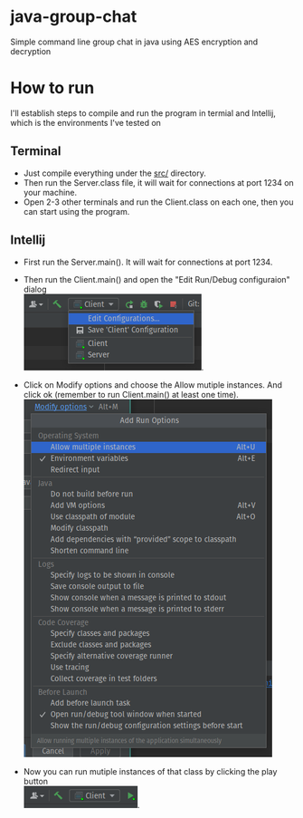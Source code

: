 # java-group-chat
Simple command line group chat in java using AES encryption and decryption
# How to run
I'll establish steps to compile and run the program in termial and Intellij, which is the environments I've tested on 
## Terminal
- Just compile everything under the [src/](src/) directory.
- Then run the Server.class file, it will wait for connections at port 1234 on your machine.
- Open 2-3 other terminals and run the Client.class on each one, then you can start using the program.
## Intellij
- First run the Server.main(). It will wait for connections at port 1234.
- Then run the Client.main() and open the "Edit Run/Debug configuraion" dialog  
!["Edit Run/Debug configuraion" dialog](images/config.png).

- Click on Modify options and choose the Allow mutiple instances. And click ok (remember to run Client.main() at least one time).  
![Modify options](images/edit-modify-options.png)  

- Now you can run mutiple instances of that class by clicking the play button  
![play button](images/play-btn.png).


